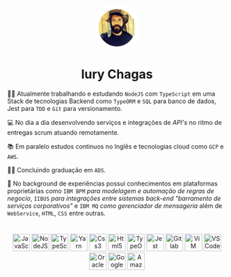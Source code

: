 <div align="center">
    <img src="perfil_Github.png" alt="just a small picture of a bearded guy!" width="98px"; height="98px"; style="border-radius: 30px";>
    <h1>Iury Chagas</h1>
</div>


:man_technologist: Atualmente trabalhando e estudando `NodeJS` com `TypeScript` em uma Stack de tecnologias Backend como `TypeORM` e `SQL` para banco de dados, Jest para `TDD` e `Git` para versionamento.

:computer: No dia a dia desenvolvendo serviços e integrações de *API's* no ritmo de entregas scrum atuando remotamente.

:books: Em paralelo estudos continuos no Inglês e tecnologias cloud como `GCP` e `AWS`.

:man_student: Concluindo graduação em `ADS`.

:bank: No background de experiências possui conhecimentos em plataformas proprietárias como <span alt="IBM Business Process Manager" title="IBM Business Process Manager">`IBM BPM`</span> *para modelagem e automação de regras de negocio*, <span alt="IBM Integration Bus Service" title="IBM Integration Bus Service">`IIBUS`</span> *para integrações entre sistemas back-end* _"barramento de serviços corporativos"_ e <span alt="IBM Queuer Manager" title="IBM Queuer Manager">`IBM MQ`</span>  _como gerenciador de mensageria_ além de `WebService`, `HTML`, `CSS` entre outras.

<h1></h1>

<div align="center">
    <img src="https://cdn.jsdelivr.net/gh/devicons/devicon/icons/javascript/javascript-plain.svg" width="40" height="40" title="JavaScript"/>
    <img src="https://cdn.jsdelivr.net/gh/devicons/devicon/icons/nodejs/nodejs-plain.svg" width="40" height="40" title= "NodeJS"/>
    <img src="https://cdn.jsdelivr.net/gh/devicons/devicon/icons/typescript/typescript-plain.svg" width="40" height="40" title= "TypeScript"/>
    <img src="https://cdn.jsdelivr.net/gh/devicons/devicon/icons/yarn/yarn-original-wordmark.svg" width="40" height="40"  title= "Yarn"/>
    <img src="https://cdn.jsdelivr.net/gh/devicons/devicon/icons/css3/css3-plain-wordmark.svg"  width="40" height="40"  title= "Css3"/>
    <img src="https://cdn.jsdelivr.net/gh/devicons/devicon/icons/html5/html5-plain-wordmark.svg"  width="40" height="40"  title= "Html5"/>
    <img src="https://img.stackshare.io/service/7419/20165699.png" width="40" height="40" title= "TypeORM"/>
    <img src="https://cdn.jsdelivr.net/gh/devicons/devicon/icons/jest/jest-plain.svg"   width="40" height="40" title= "Jest"/>
    <img src="https://cdn.jsdelivr.net/gh/devicons/devicon/icons/gitlab/gitlab-plain-wordmark.svg"  width="40" height="40" title= "Gitlab"/>
    <img src="https://cdn.jsdelivr.net/gh/devicons/devicon/icons/vim/vim-original.svg" width="40" height="40" title= "ViM"/>
    <img src="https://cdn.jsdelivr.net/gh/devicons/devicon/icons/vscode/vscode-original.svg"  width="40" height="40" title= "VSCode"/>
    <img src="https://cdn.jsdelivr.net/gh/devicons/devicon/icons/oracle/oracle-original.svg" width="40" height="40" title= "Oracle"/>
    <img src="https://cdn.jsdelivr.net/gh/devicons/devicon/icons/googlecloud/googlecloud-original.svg"  width="40" height="40" title= "Google Cloud"/>
    <img src="https://cdn.jsdelivr.net/gh/devicons/devicon/icons/amazonwebservices/amazonwebservices-original.svg"  width="40" height="40" title= "Amazon Web Service"/>
</div>

<h1></h1>
